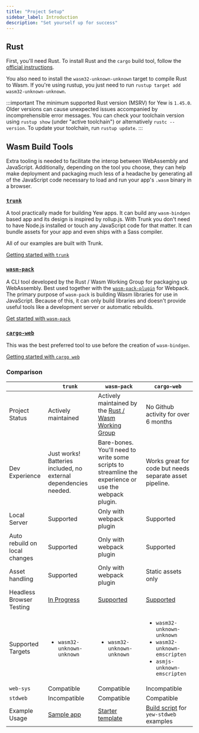```yaml
---
title: "Project Setup"
sidebar_label: Introduction
description: "Set yourself up for success"
---
```


## Rust

First, you'll need Rust. To install Rust and the `cargo` build tool, follow the [official instructions](https://www.rust-lang.org/tools/install).

You also need to install the `wasm32-unknown-unknown` target to compile Rust to Wasm.
If you're using rustup, you just need to run `rustup target add wasm32-unknown-unknown`.

:::important
The minimum supported Rust version (MSRV) for Yew is `1.45.0`. Older versions can cause unexpected issues accompanied by incomprehensible error messages.
You can check your toolchain version using `rustup show` (under "active toolchain") or alternatively `rustc --version`. To update your toolchain, run `rustup update`.
:::

## **Wasm Build Tools**

Extra tooling is needed to facilitate the interop between WebAssembly and JavaScript. Additionally,
depending on the tool you choose, they can help make deployment and packaging much less of a
headache by generating all of the JavaScript code necessary to load and run your app's `.wasm`
binary in a browser.

### [**`trunk`**](https://github.com/thedodd/trunk/)

A tool practically made for building Yew apps.
It can build any `wasm-bindgen` based app and its design is inspired by rollup.js.
With Trunk you don't need to have Node.js installed or touch any JavaScript code for that matter.
It can bundle assets for your app and even ships with a Sass compiler.

All of our examples are built with Trunk.

[Getting started with `trunk`](project-setup/using-trunk.md)

### [**`wasm-pack`**](https://rustwasm.github.io/docs/wasm-pack/)

A CLI tool developed by the Rust / Wasm Working Group for packaging up WebAssembly. Best used
together with the [`wasm-pack-plugin`](https://github.com/wasm-tool/wasm-pack-plugin) for Webpack.
The primary purpose of `wasm-pack` is building Wasm libraries for use in JavaScript.
Because of this, it can only build libraries and doesn't provide useful tools like a development server or automatic rebuilds.

[Get started with `wasm-pack`](project-setup/using-wasm-pack.md)

### [**`cargo-web`**](https://github.com/koute/cargo-web)

This was the best preferred tool to use before the creation of `wasm-bindgen`.

[Getting started with `cargo web`](project-setup/using-cargo-web.md)

### Comparison

|                               | `trunk`                                                          | `wasm-pack`                                                                                          | `cargo-web`                                                                                                                                            |
| ----------------------------- | ---------------------------------------------------------------- | ---------------------------------------------------------------------------------------------------- | ------------------------------------------------------------------------------------------------------------------------------------------------------ |
| Project Status                | Actively maintained                                              | Actively maintained by the [Rust / Wasm Working Group](https://rustwasm.github.io)                   | No Github activity for over 6 months                                                                                                                   |
| Dev Experience                | Just works! Batteries included, no external dependencies needed. | Bare-bones. You'll need to write some scripts to streamline the experience or use the webpack plugin. | Works great for code but needs separate asset pipeline.                                                                                                |
| Local Server                  | Supported                                                        | Only with webpack plugin                                                                             | Supported                                                                                                                                              |
| Auto rebuild on local changes | Supported                                                        | Only with webpack plugin                                                                             | Supported                                                                                                                                              |
| Asset handling                | Supported                                                        | Only with webpack plugin                                                                             | Static assets only                                                                                                                                     |
| Headless Browser Testing      | [In Progress](https://github.com/thedodd/trunk/issues/20)        | [Supported](https://rustwasm.github.io/wasm-pack/book/commands/test.html)                            | [Supported](https://github.com/koute/cargo-web#features)                                                                                               |
| Supported Targets             | <ul><li><code>wasm32-unknown-unknown</code></li></ul>            | <ul><li><code>wasm32-unknown-unknown</code></li></ul>                                                | <ul> <li><code>wasm32-unknown-unknown</code></li> <li><code>wasm32-unknown-emscripten</code></li> <li><code>asmjs-unknown-emscripten</code></li> </ul> |
| `web-sys`                     | Compatible                                                       | Compatible                                                                                           | Incompatible                                                                                                                                           |
| `stdweb`                      | Incompatible                                                     | Compatible                                                                                           | Compatible                                                                                                                                             |
| Example Usage                 | [Sample app](./build-a-sample-app.md)                            | [Starter template](https://github.com/yewstack/yew-wasm-pack-minimal)                                | [Build script](https://www.github.com/yewstack/yew/tree/master/packages/yew-stdweb/examples) for `yew-stdweb` examples                                          |
